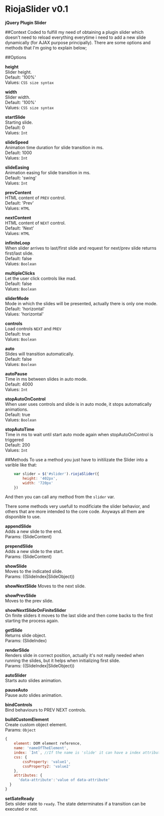 # RiojaSlider v0.1
**jQuery Plugin Slider**

##Context
Coded to fulfill my need of obtaining a plugin slider which doesn't need to reload everything everytime i need to add a new slide dynamically (for AJAX purpose principally).
There are some options and methods that I'm going to explain below;

##Options

**height**  
Slider height.  
Default: '100%'  
Values: `CSS size syntax`  

**width**  
Slider width.  
Default: '100%'  
Values: `CSS size syntax`  

**startSlide**  
Starting slide.  
Default: 0  
Values: `Int`  

**slideSpeed**  
Animation time duration for slide transition in ms.  
Default: 1000  
Values: `Int`  

**slideEasing**  
Animation easing for slide transition in ms.  
Default: 'swing'  
Values: `Int`  

**prevContent**  
HTML content of `PREV` control.  
Default: 'Prev'  
Values: `HTML`  

**nextContent**  
HTML content of `NEXT` control.  
Default: 'Next'  
Values: `HTML`  

**infiniteLoop**  
When slider arrives to last/first slide and request for next/prev slide returns first/last slide.  
Default: false  
Values: `Boolean`  

**multipleClicks**  
Let the user click controls like mad.  
Default: false  
Values: `Boolean`  

**sliderMode**  
Mode in which the slides will be presented, actually there is only one mode.  
Default: 'horizontal'  
Values: 'horizontal'  

**controls**  
Load controls `NEXT` and `PREV`  
Default: true  
Values: `Boolean`  

**auto**  
Slides will transition automatically.  
Default: false  
Values: `Boolean`  

**autoPause**  
Time in ms between slides in auto mode.  
Default: 4000  
Values: `Int`  

**stopAutoOnControl**  
When user uses controls and slide is in auto mode, it stops automatically animations.  
Default: true  
Values: `Boolean`  

**stopAutoTime**  
Time in ms to wait until start auto mode again when stopAutoOnControl is triggered  
Default: 200  
Values: `Int`  


##Methods
To use a method you just have to initilizate the Slider into a varible like that:
```javascript
	var slider = $('#slider').riojaSlider({
		height: '402px',
		width: '720px'
	})
```
And then you can call any method from the `slider` var.  

There some methods very usefull to modificiate the slider behavior, and others that are more intended to the core code. Anyways all them are disponible to use.  

**appendSlide**  
Adds a new slide to the end.  
Params: (SlideContent)
  
**prependSlide**  
Adds a new slide to the start.  
Params: (SlideContent)
  
**showSlide**  
Moves to the indicated slide.  
Params: ((SlideIndex|SlideObject))
  
**showNextSlide**
Moves to the next slide.  
  
**showPrevSlide**  
Moves to the prev slide.  
  
**showNextSlideOnFiniteSlider**  
On finite sliders it moves to the last slide and then come backs to the first starting the process again.  
  
**getSlide**  
Returns slide object.  
Params: (SlideIndex)
  
**renderSlide**  
Renders slide in correct position, actually it's not really needed when running the slides, but it helps when initializing first slide.  
Params: ((SlideIndex|SlideObject))  
  
**autoSlider**  
Starts auto slides animation.  
  
**pauseAuto**  
Pause auto slides animation.   
  
**bindControls**  
Bind behaviours to PREV NEXT controls.  
  
**buildCustomElement**  
Create custom object element.  
Params: `Object`
```javascript
{
	element: DOM element reference,
	name: 'nameOfTheElement',
	index: `Int`, //If the name is 'slide' it can have a index attribute
	css: {
		cssProperty: 'value1',
		cssProperty2: 'value2'
	},
	attributes: {
	  'data-attribute':'value of data-attribute'
  }
}
```
  
**setSateReady**  
Sets slider state to `ready`. The state determinates if a transition can be executed or not.
  
